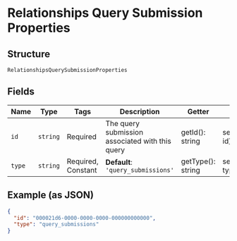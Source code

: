 
# Relationships Query Submission Properties

## Structure

`RelationshipsQuerySubmissionProperties`

## Fields

| Name | Type | Tags | Description | Getter | Setter |
|  --- | --- | --- | --- | --- | --- |
| `id` | `string` | Required | The query submission associated with this query | getId(): string | setId(string id): void |
| `type` | `string` | Required, Constant | **Default**: `'query_submissions'` | getType(): string | setType(string type): void |

## Example (as JSON)

```json
{
  "id": "000021d6-0000-0000-0000-000000000000",
  "type": "query_submissions"
}
```

